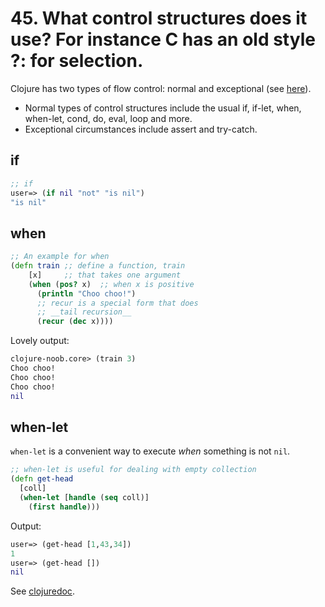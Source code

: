 # 45. What control structures does it use? For instance C has an old style ?: for selection.

Clojure has two types of flow control: normal and exceptional (see [here](https://clojuredocs.org/quickref)).

* Normal types of control structures include the usual if, if-let, when, when-let, cond, do, eval, loop and more.  
*  Exceptional circumstances include assert and try-catch.

## if
``` clojure
;; if 
user=> (if nil "not" "is nil")
"is nil"
```


## when

``` clojure
;; An example for when
(defn train ;; define a function, train
    [x]     ;; that takes one argument
    (when (pos? x)  ;; when x is positive
      (println "Choo choo!")
      ;; recur is a special form that does
      ;; __tail recursion__
      (recur (dec x)))) 
```
Lovely output:

``` clojure
clojure-noob.core> (train 3)
Choo choo!
Choo choo!
Choo choo!
nil
```



## when-let

`when-let` is a convenient way to execute _when_ something is not `nil`.

```clojure
;; when-let is useful for dealing with empty collection
(defn get-head
  [coll]
  (when-let [handle (seq coll)]
    (first handle)))
```

Output:
```clojure
user=> (get-head [1,43,34])
1
user=> (get-head [])
nil
```




See [clojuredoc](https://clojuredocs.org/clojure.core/when-let).

